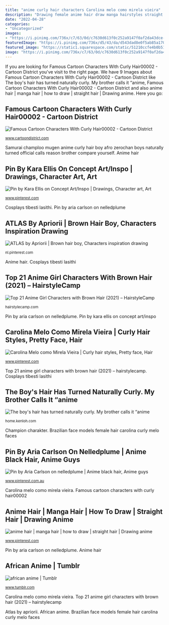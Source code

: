 ```yaml
---
title: "anime curly hair characters Carolina melo como mirela vieira"
description: "Drawing female anime hair draw manga hairstyles straight face characters drawings male boy getdrawings impact books"
date: "2022-04-28"
categories:
- "Uncategorized"
images:
- "https://i.pinimg.com/736x/c7/63/0d/c7630d613f0c252a9147f0af2da43dce--brazilian-models-curly-hair.jpg"
featuredImage: "https://i.pinimg.com/736x/d5/43/da/d543dad8e0f5ab85a1707b3113dff045.jpg"
featured_image: "https://static1.squarespace.com/static/51210ccfe4b0b5151b71cfa1/51231db5e4b04a9f6b62ba64/51231dbde4b03a5603cce235/1361255870862/28932930-mugen.jpg"
image: "https://i.pinimg.com/736x/c7/63/0d/c7630d613f0c252a9147f0af2da43dce--brazilian-models-curly-hair.jpg"
---
```


If you are looking for Famous Cartoon Characters With Curly Hair00002 - Cartoon District you've visit to the right page. We have 9 Images about Famous Cartoon Characters With Curly Hair00002 - Cartoon District like The boy&#039;s hair has turned naturally curly. My brother calls it “anime, Famous Cartoon Characters With Curly Hair00002 - Cartoon District and also anime hair | manga hair | how to draw | straight hair | Drawing anime. Here you go:

## Famous Cartoon Characters With Curly Hair00002 - Cartoon District

![Famous Cartoon Characters With Curly Hair00002 - Cartoon District](http://www.cartoondistrict.com/wp-content/uploads/2020/04/Famous-Cartoon-Characters-With-Curly-Hair00002.jpg "Cosplays tibesti lasithi")

<small>www.cartoondistrict.com</small>

Samurai champloo mugen anime curly hair boy afro zerochan boys naturally turned official calls reason brother compare yourself. Anime hair

## Pin By Kara Ellis On Concept Art/Inspo | Drawings, Character Art, Art

![Pin by Kara Ellis on Concept Art/Inspo | Drawings, Character art, Art](https://i.pinimg.com/736x/31/16/58/3116584d4a88e3571eebdc1fe435f573.jpg "Pin by kara ellis on concept art/inspo")

<small>www.pinterest.com</small>

Cosplays tibesti lasithi. Pin by aria carlson on nelledplume

## ATLAS By Apriorii | Brown Hair Boy, Characters Inspiration Drawing

![ATLAS by Apriorii | Brown hair boy, Characters inspiration drawing](https://i.pinimg.com/736x/d5/43/da/d543dad8e0f5ab85a1707b3113dff045.jpg "Brazilian face models female hair carolina curly melo faces")

<small>nl.pinterest.com</small>

Anime hair. Cosplays tibesti lasithi

## Top 21 Anime Girl Characters With Brown Hair (2021) – HairstyleCamp

![Top 21 Anime Girl Characters with Brown Hair (2021) – HairstyleCamp](https://hairstylecamp.com/wp-content/uploads/asuna-chan.jpg "Carolina melo como mirela vieira")

<small>hairstylecamp.com</small>

Pin by aria carlson on nelledplume. Pin by kara ellis on concept art/inspo

## Carolina Melo Como Mirela Vieira | Curly Hair Styles, Pretty Face, Hair

![Carolina Melo como Mirela Vieira | Curly hair styles, Pretty face, Hair](https://i.pinimg.com/736x/c7/63/0d/c7630d613f0c252a9147f0af2da43dce--brazilian-models-curly-hair.jpg "Famous cartoon characters with curly hair00002")

<small>www.pinterest.com</small>

Top 21 anime girl characters with brown hair (2021) – hairstylecamp. Cosplays tibesti lasithi

## The Boy&#039;s Hair Has Turned Naturally Curly. My Brother Calls It “anime

![The boy&#039;s hair has turned naturally curly. My brother calls it “anime](https://static1.squarespace.com/static/51210ccfe4b0b5151b71cfa1/51231db5e4b04a9f6b62ba64/51231dbde4b03a5603cce235/1361255870862/28932930-mugen.jpg "Brazilian face models female hair carolina curly melo faces")

<small>home.kenloh.com</small>

Champion charakter. Brazilian face models female hair carolina curly melo faces

## Pin By Aria Carlson On Nelledplume | Anime Black Hair, Anime Guys

![Pin by Aria Carlson on nelledplume | Anime black hair, Anime guys](https://i.pinimg.com/originals/dc/77/8d/dc778db102597de890e02831436b3381.jpg "Pin by kara ellis on concept art/inspo")

<small>www.pinterest.com.au</small>

Carolina melo como mirela vieira. Famous cartoon characters with curly hair00002

## Anime Hair | Manga Hair | How To Draw | Straight Hair | Drawing Anime

![anime hair | manga hair | how to draw | straight hair | Drawing anime](https://i.pinimg.com/736x/5a/0b/c3/5a0bc39090776ecb60ea8cc8cc55d1c1.jpg "Drawing female anime hair draw manga hairstyles straight face characters drawings male boy getdrawings impact books")

<small>www.pinterest.com</small>

Pin by aria carlson on nelledplume. Anime hair

## African Anime | Tumblr

![african anime | Tumblr](https://66.media.tumblr.com/6ac039156196b8744bcaed8f02dff5a4/tumblr_o2key4gwwY1s5qv67o2_500.jpg "The boy&#039;s hair has turned naturally curly. my brother calls it “anime")

<small>www.tumblr.com</small>

Carolina melo como mirela vieira. Top 21 anime girl characters with brown hair (2021) – hairstylecamp

Atlas by apriorii. African anime. Brazilian face models female hair carolina curly melo faces
